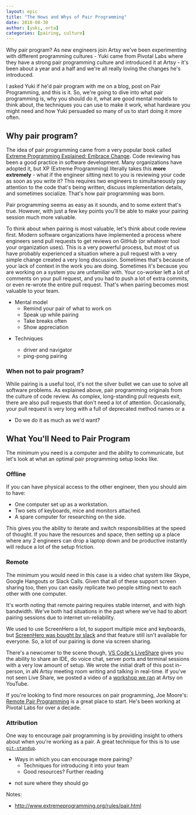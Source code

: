 ```yaml
---
layout: epic
title: "The Hows and Whys of Pair Programming"
date: 2018-08-30
author: [yuki, orta]
categories: [pairing, culture]
---
```


Why pair program? As new engineers join Artsy we've been experimenting with different programming cultures - Yuki
came from Pivotal Labs where they have a strong pair programming culture and introduced it at Artsy - it's been
about a year and a half and we're all really loving the changes he's introduced.

I asked Yuki if he'd pair program with me on a blog, post on Pair Programming, and this is it. So, we're going to
dive into what pair programming is, why you should do it, what are good mental models to think about, the techniques
you can use to make it work, what hardware you might need and how Yuki persuaded so many of us to start doing it
more often.

<!-- more -->

## Why pair program?

<!-- - Insta-reviewing cycles, co-reviewing is basic idea -->
<!-- - A brief history of pairing? -->

The idea of pair programming came from a very popular book called [Extreme Programming Explained: Embrace
Change][extreme-explained]. Code reviewing has been a good practice in software development. Many organizations have
adopted it, but XP (Extreme Programming) literally takes this **more extremely** - what if the engineer sitting next
to you is reviewing your code as soon as you write it? This requires two engineers to simultaneously pay attention
to the code that's being written, discuss implementation details, and sometimes socialize. That's how pair
programming was born.

Pair programming seems as easy as it sounds, and to some extent that's true. However, with just a few key points
you'll be able to make your pairing session much more valuable.

<!-- - Using for Teaching/Learning -->

To think about when pairing is most valuable, let's think about code review first. Modern software organizations
have implemented a process where engineers send pull requests to get reviews on GitHub (or whatever tool your
organization uses). This is a very powerful process, but most of us have probably experienced a situation where a
pull request with a very simple change created a very long discussion. Sometimes that's because of your lack of
context in the work you are doing. Sometimes it's because you are working on a system you are unfamiliar with. Your
co-worker left a lot of comments on your pull request, and you had to push a lot of extra commits, or even re-wrote
the entire pull request. That's when pairing becomes most valuable to your team.

<!-- - Value in productivity -->

- Mental model
  - Remind your pair of what to work on
  - Speak up while pairing
  - Take breaks often
  - Show appreciation

* Techniques

  - driver and navigator
  - ping-pong pairing

### When not to pair program?

While pairing is a useful tool, it's not the silver bullet we can use to solve all software problems. As explained
above, pair programming originals from the culture of code review. As complex, long-standing pull requests exit,
there are also pull requests that don't need a lot of attention. Occasionally, your pull request is very long with a
full of deprecated method names or a

- Do we do it as much as we'd want?

<!-- - What companies provides a good best examples? -->

## What You'll Need to Pair Program

The minimum you need is a computer and the ability to communicate, but let's look at what an optimal pair
programming setup looks like.

### Offline

If you can have physical access to the other engineer, then you should aim to have:

- One computer set up as a workstation.
- Two sets of keyboards, mice and monitors attached.
- A spare computer for researching on the side.

This gives you the ability to iterate and switch responsibilities at the speed of thought. If you have the resources
and space, then setting up a place where any 2 engineers can drop a laptop down and be productive instantly will
reduce a lot of the setup friction.

### Remote

The minimum you would need in this case is a video chat system like Skype, Google Hangouts or Slack Calls. Given
that all of these support screen sharing too, then you can easily replicate two people sitting next to each other
with one computer.

It's worth noting that remote pairing requires stable internet, and with high bandwidth. We've both had situations
in the past where we've had to abort pairing sessions due to internet un-reliability.

We used to use ScreenHero a lot, to support multiple mice and keyboards, but [ScreenHero was bought by slack][sh]
and that feature still isn't available for everyone. So, a lot of our pairing is done via screen sharing.

There's a newcomer to the scene though, [VS Code's LiveShare][ls] gives you the ability to share an IDE, do voice
chat, server ports and terminal sessions with a very low amount of setup. We wrote the initial draft of this post
in-person, in aN Artsy meeting room writing and talking in real-time. If you've not seen Live Share, we posted a
video of a [workshop we ran][ls-yt] at Artsy on YouTube.

If you're looking to find more resources on pair programming, Joe Moore's: [Remote Pair Programming][rpp] is a great
place to start. He's been working at Pivotal Labs for over a decade.

### Attribution

One way to encourage pair programming is by providing insight to others about when you're working as a pair. A great
technique for this is to use [`git-standup`][git-standup].

<!-- on TLDR git stand -->

<!--

- Hardware
  - assume offline next to each other (2 keyboards, 2 mice, 2 monitors, 1 computer)
  - optional things (extra computer for researching etc)

* Remote
  - Hardware (headset, iPad, network bandwidth)
  - online, screensharing
  - (briefly mention live share)
  - Tips: http://remotepairprogramming.com/ -->

- Ways in which you can encourage more pairing?
  - Techniques for introducing it into your team
  - Good resources? Further reading

* not sure where they should go

[extreme-explained]: https://www.goodreads.com/book/show/67833.Extreme_Programming_Explained
[sh]: https://slack.com/screenhero
[ls]: https://visualstudio.microsoft.com/services/live-share
[ls-yt]: https://twitter.com/ArtsyOpenSource/status/1034555778210910209
[rpp]: http://remotepairprogramming.com/
[git-standup]: https://github.com/kamranahmedse/git-standup

Notes:

- http://www.extremeprogramming.org/rules/pair.html
